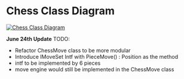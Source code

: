 # Chess Class Diagram

[![Chess Class Diagram](https://mermaid.ink/img/pako:eNqVV21P4koU_iuTbjbRe4EoqyLEmKg02KDCLhiTmyY3QzvgXNsZ0mldXVd_-53XzhQosnyhc97Pmeec0755EY2R1_OiBDLWx3CRwTQkX78C4L_kiDBMSUjGGEUIhN5h6J01m_IfjCnDucM9-91sgiEmC9BTqjGrsMbwJ6lh_aD0qYb1vUCoTu0Ss0e6rGEOCV485utMGXyzea6SuHpEjN3SZxQSmXSQLhOUIpJDkRqgcxCME_iKsha4ha9ghsC8yPJHlAH0soQkRnGtYsqtMpQLxzxz4WOCctBs_j4HgTn1rB6XUyHvIikKtoucqtAukrLOOwXJb3gXOVmVS8hQggkCMZrDIskBnf2Hojwksu6XFGYxaLWEEfXcA9gxIYUGMEVKRjxNeH0LxuXuGVqXUFd1RROa1YpkNKU5mtJS4LpIIVGaOhZ9qOZj7UjkUNEG7VbrW1u0gkCWTllUQ6gAnyx45lpRULV18Sjd40-sr-DT2lnpQ4uueqEKtOrFKnipF3PgVy_kImpLYBZOuoCyCj55BgNEUAbViFmpz1-y-lzdubzNQmURJcCECznoQCn7FhLAf80Sga605Cyl-RvMBMT7OBIRwewVfJjR4MDuw-gIRLAtOoL1IXHzYXSiIss4GqZFJgZeYLKSvIWLfdsIivt3P4M_ZcR7-7qTNGOA8nEZPWfuFr1Qu7LBCKNuMNKqiPziGeIEzhIkLnBPjVeZ-D5Q6ekNYczyykZPNnhudy0TDgNHwOl4Jv_2wYzSRMuqmB5wklyigEjje1UB3hmq33kQbnwNZwzkMFvofCrKt_BJ5bVfTriQvBv42Mg0fs7OfFKkGq_n54o4uhuMgruBOlzeXFwN_30I7tTx4TqY-vY4mV7c-LcXU99xUga5zcf3e9_XNn6MRkPtK5hcj8bqeXgXDK6nrll74dsMywCd0B0LCmOlckBylM1hhIyqQIgUmeBfooCYuLXTYNqufh_0jaIBhiBxAsCxuShrUg3VLSa5fh-xHBOowKChyRdTSdxslStuMStxo2FiX4jeK1PGLZZuZ8brIjZAmV5AuCpMONn08TPF8ZZqOk6cGVj1ogbXnRiIPd5AGR-1FU7Qr8TA3QhZ7sGV_fPLKEe9Ga1OjblDWybJTMu3Bzuc1GBsmfo7Y2mUYb5VK8U2LC28p1vZNq0RcO9_zcAf4MNtJbt7dbKCMuHFS9ZRYdh9Wsy2sH3-vsgYJHk9rCrbXDu2tM06ldWudSxts46z57WGoWyWd1e-VihJNZnY9a8VriDLE01dq89wE8PehiZVuyCD5MnFeXOOE8QMxSoL2JSdfjHjPQCj3DT6lwgu8yJD4gXBLokvSwOTXl1ypgcinVafElSxIZetZpZ70WEHbONuC2SHxXtr3ScLXlZgBTIlfQ0YlZqtQOAtJJ95FcBdGT5m8ZavLTb6JjIY38CUrxdV5WrqnO9X9T8pjdfw-HJLIY75d66MMvT4N1yKQq_HH2OYPYWekoNFTievJPJ6c5gw1PCKZQxzpL-LSyr_9PuHUn7Os0Idvd6b9-L1vrVbB4en3W673e58OzrsNLxXr3dy0Do66HROjrrHx6ft04PT4_eG90vqH7S6Ryfdk073-LRz0jk86rQbHopxTrNb_Vku_t7_B8qMQTw?type=png)](https://mermaid.live/edit#pako:eNqVV21P4koU_iuTbjbRe4EoqyLEmKg02KDCLhiTmyY3QzvgXNsZ0mldXVd_-53XzhQosnyhc97Pmeec0755EY2R1_OiBDLWx3CRwTQkX78C4L_kiDBMSUjGGEUIhN5h6J01m_IfjCnDucM9-91sgiEmC9BTqjGrsMbwJ6lh_aD0qYb1vUCoTu0Ss0e6rGEOCV485utMGXyzea6SuHpEjN3SZxQSmXSQLhOUIpJDkRqgcxCME_iKsha4ha9ghsC8yPJHlAH0soQkRnGtYsqtMpQLxzxz4WOCctBs_j4HgTn1rB6XUyHvIikKtoucqtAukrLOOwXJb3gXOVmVS8hQggkCMZrDIskBnf2Hojwksu6XFGYxaLWEEfXcA9gxIYUGMEVKRjxNeH0LxuXuGVqXUFd1RROa1YpkNKU5mtJS4LpIIVGaOhZ9qOZj7UjkUNEG7VbrW1u0gkCWTllUQ6gAnyx45lpRULV18Sjd40-sr-DT2lnpQ4uueqEKtOrFKnipF3PgVy_kImpLYBZOuoCyCj55BgNEUAbViFmpz1-y-lzdubzNQmURJcCECznoQCn7FhLAf80Sga605Cyl-RvMBMT7OBIRwewVfJjR4MDuw-gIRLAtOoL1IXHzYXSiIss4GqZFJgZeYLKSvIWLfdsIivt3P4M_ZcR7-7qTNGOA8nEZPWfuFr1Qu7LBCKNuMNKqiPziGeIEzhIkLnBPjVeZ-D5Q6ekNYczyykZPNnhudy0TDgNHwOl4Jv_2wYzSRMuqmB5wklyigEjje1UB3hmq33kQbnwNZwzkMFvofCrKt_BJ5bVfTriQvBv42Mg0fs7OfFKkGq_n54o4uhuMgruBOlzeXFwN_30I7tTx4TqY-vY4mV7c-LcXU99xUga5zcf3e9_XNn6MRkPtK5hcj8bqeXgXDK6nrll74dsMywCd0B0LCmOlckBylM1hhIyqQIgUmeBfooCYuLXTYNqufh_0jaIBhiBxAsCxuShrUg3VLSa5fh-xHBOowKChyRdTSdxslStuMStxo2FiX4jeK1PGLZZuZ8brIjZAmV5AuCpMONn08TPF8ZZqOk6cGVj1ogbXnRiIPd5AGR-1FU7Qr8TA3QhZ7sGV_fPLKEe9Ga1OjblDWybJTMu3Bzuc1GBsmfo7Y2mUYb5VK8U2LC28p1vZNq0RcO9_zcAf4MNtJbt7dbKCMuHFS9ZRYdh9Wsy2sH3-vsgYJHk9rCrbXDu2tM06ldWudSxts46z57WGoWyWd1e-VihJNZnY9a8VriDLE01dq89wE8PehiZVuyCD5MnFeXOOE8QMxSoL2JSdfjHjPQCj3DT6lwgu8yJD4gXBLokvSwOTXl1ypgcinVafElSxIZetZpZ70WEHbONuC2SHxXtr3ScLXlZgBTIlfQ0YlZqtQOAtJJ95FcBdGT5m8ZavLTb6JjIY38CUrxdV5WrqnO9X9T8pjdfw-HJLIY75d66MMvT4N1yKQq_HH2OYPYWekoNFTievJPJ6c5gw1PCKZQxzpL-LSyr_9PuHUn7Os0Idvd6b9-L1vrVbB4en3W673e58OzrsNLxXr3dy0Do66HROjrrHx6ft04PT4_eG90vqH7S6Ryfdk073-LRz0jk86rQbHopxTrNb_Vku_t7_B8qMQTw)

**June 24th Update**
TODO:

- Refactor ChessMove class to be more modular
- Introduce IMoveSet Intf with PieceMove() : Position as the method
- intf to be implemented by 6 pieces
- move engine would still be implemented in the ChessMove class
